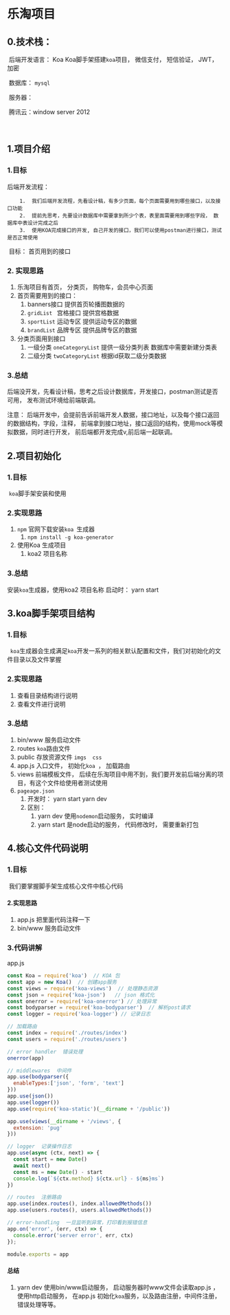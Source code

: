 # 乐淘项目

 

## 0.技术栈： 

​	   后端开发语言： Koa    Koa脚手架搭建```koa```项目， 微信支付，  短信验证， JWT， 加密 

​       数据库：  ```mysql```

​       服务器：

​	                   腾讯云：window server 2012 

​     

## 1.项目介绍 

### 1.目标

   后端开发流程：

        1.  我们后端开发流程，先看设计稿，有多少页面，每个页面需要用到哪些接口，以及接口功能
        2.  提前先思考，先要设计数据库中需要拿到所少个表，表里面需要用到哪些字段， 数据库中表设计完成之后
        3.  使用KOA完成接口的开发, 自己开发的接口，我们可以使用postman进行接口，测试是否正常使用

​     目标： 首页用到的接口

###   2. 实现思路

1.  乐淘项目有首页， 分类页， 购物车，会员中心页面
2. 首页需要用到的接口：
   1.  banners接口   提供首页轮播图数据的
   2.  ```gridList ``` 宫格接口   提供宫格数据
   3.  ```sportList```  运动专区   提供运动专区的数据
   4.  ```brandList``` 品牌专区  提供品牌专区的数据
3. 分类页面用到接口
   1. 一级分类  ```oneCategoryList```    提供一级分类列表  数据库中需要新建分类表
   2. 二级分类  ``twoCategoryList``    根据id获取二级分类数据

### 3.总结

后端没开发，先看设计稿，思考之后设计数据库，开发接口，postman测试是否可用， 发布测试环境给前端联调。

注意： 后端开发中，会提前告诉前端开发人数据，接口地址，以及每个接口返回的数据结构，字段，注释， 前端拿到接口地址，接口返回的结构，使用mock等模拟数据，同时进行开发， 前后端都开发完成v,前后端一起联调。



## 2.项目初始化

### 1.目标

​	 	  ```koa```脚手架安装和使用

### 2.实现思路

1. ```npm```  官网下载安装```koa ```生成器
   1. ```npm install -g koa-generator```
2. 使用Koa 生成项目
   1. koa2 项目名称

### 3.总结

  安装```koa```生成器，使用koa2  项目名称   启动时： yarn start



## 3.koa脚手架项目结构

### 1.目标

​      ``` koa```生成器会生成满足```koa```开发一系列的相关默认配置和文件，我们对初始化的文件目录以及文件掌握

### 2.实现思路

1.  查看目录结构进行说明
2. 查看文件进行说明

### 3.总结

1. bin/www    服务启动文件
2. routes      ``` koa ```路由文件
3. public      存放资源文件 ```imgs  css ```
4. app.js      入口文件， 初始化```koa ```， 加载路由
5. views      前端模板文件，  后续在乐淘项目中用不到，我们要开发前后端分离的项目，有这个文件给使用者测试使用
6. ```pageage.json    ```   
   1. 开发时： yarn start   yarn dev   
   2. 区别： 
      1. yarn dev  使用```nodemon```启动服务， 实时编译
      2.  yarn start  是node启动的服务， 代码修改时， 需要重新打包



## 4.核心文件代码说明

### 1.目标

​      我们要掌握脚手架生成核心文件中核心代码

#### 2.实现思路

1. app.js  把里面代码注释一下
2. bin/www 服务启动文件



### 3.代码讲解

app.js

```javascript
const Koa = require('koa')  // KOA 包
const app = new Koa()  // 创建app服务
const views = require('koa-views')  // 处理静态资源
const json = require('koa-json')   // json 格式化
const onerror = require('koa-onerror') // 处理异常
const bodyparser = require('koa-bodyparser')  // 解析post请求
const logger = require('koa-logger') // 记录日志

// 加载路由
const index = require('./routes/index')
const users = require('./routes/users')

// error handler  错误处理
onerror(app)

// middlewares  中间件
app.use(bodyparser({
  enableTypes:['json', 'form', 'text']
}))
app.use(json())
app.use(logger())
app.use(require('koa-static')(__dirname + '/public'))

app.use(views(__dirname + '/views', {
  extension: 'pug'
}))

// logger  记录操作日志
app.use(async (ctx, next) => {
  const start = new Date()
  await next()
  const ms = new Date() - start
  console.log(`${ctx.method} ${ctx.url} - ${ms}ms`)
})

// routes  注册路由
app.use(index.routes(), index.allowedMethods())
app.use(users.routes(), users.allowedMethods())

// error-handling  一旦监听到异常，打印看到报错信息
app.on('error', (err, ctx) => {
  console.error('server error', err, ctx)
});

module.exports = app

```



#### 总结

1.  yarn dev   使用bin/www启动服务， 启动服务器时www文件会读取app.js ，使用http启动服务，  在app.js 初始化```koa```服务，以及路由注册，中间件注册，错误处理等等。









































































